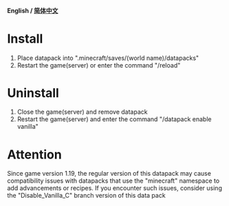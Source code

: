#### English / [简体中文](https://github.com/FeedMincPls/Disable-Vanilla-Advancements-and-Recipes/blob/main/README-zh-Hans.md)

# Install
1. Place datapack into ".minecraft/saves/(world name)/datapacks"
2. Restart the game(server) or enter the command "/reload"
# Uninstall
1. Close the game(server) and remove datapack
2. Restart the game(server) and enter the command "/datapack enable vanilla"
# Attention
Since game version 1.19, the regular version of this datapack may cause compatibility issues with datapacks that use the "minecraft" namespace to add advancements or recipes. If you encounter such issues, consider using the "Disable_Vanilla_C" branch version of this data pack

